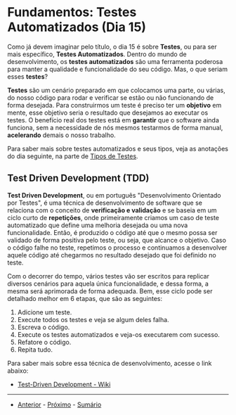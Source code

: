 # Fundamentos: Testes Automatizados (Dia 15)
Como já devem imaginar pelo título, o dia 15 é sobre **Testes**, ou para ser mais específico, **Testes Automatizados**. Dentro do mundo de desenvolvimento, os **testes automatizados** são uma ferramenta poderosa para manter a qualidade e funcionalidade do seu código. Mas, o que seriam esses **testes**?

**Testes** são um cenário preparado em que colocamos uma parte, ou várias, do nosso código para rodar e verificar se estão ou não funcionando de forma desejada. Para construirmos um teste é preciso ter um **objetivo** em mente, esse objetivo seria o resultado que desejamos ao executar os testes. O benefício real dos testes está em **garantir** que o software ainda funciona, sem a necessidade de nós mesmos testarmos de forma manual, **acelerando** demais o nosso trabalho.

Para saber mais sobre testes automatizados e seus tipos, veja as anotações do dia seguinte, na parte de [Tipos de Testes](/dias/dia16.md#tipos-de-testes).

## Test Driven Development (TDD)
**Test Driven Development**, ou em português "Desenvolvimento Orientado por Testes", é uma técnica de desenvolvimento de software que se relaciona com o conceito de **verificação e validação** e se baseia em um ciclo curto de **repetições**, onde primeiramente criamos um caso de teste automatizado que define uma melhoria desejada ou uma nova funcionalidade. Então, é produzido o código até que o mesmo possa ser validado de forma positiva pelo teste, ou seja, que alcance o objetivo. Caso o código falhe no teste, repetimos o processo e continuamos a desenvolver aquele código até chegarmos no resultado desejado que foi definido no teste.

Com o decorrer do tempo, vários testes vão ser escritos para replicar diversos cenários para aquela única funcionalidade, e dessa forma, a mesma será aprimorada de forma adequada. Bem, esse ciclo pode ser detalhado melhor em 6 etapas, que são as seguintes:
1. Adicione um teste.
2. Execute todos os testes e veja se algum deles falha.
3. Escreva o código.
4. Execute os testes automatizados e veja-os executarem com sucesso.
5. Refatore o código.
6. Repita tudo.

Para saber mais sobre essa técnica de desenvolvimento, acesse o link abaixo:
- [Test-Driven Development - Wiki](https://pt.wikipedia.org/wiki/Test-driven_development)

---

- [Anterior](/dias/dia14.md) - [Próximo](/dias/dia16.md) - [Sumário](../README.md)
